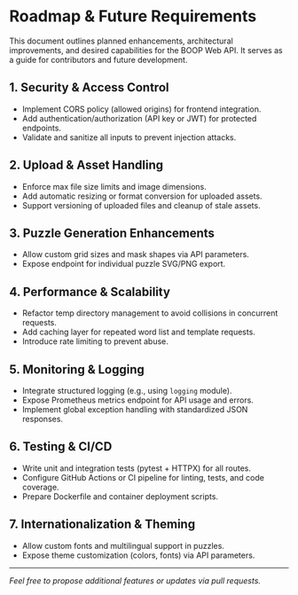 # Roadmap & Future Requirements

This document outlines planned enhancements, architectural improvements, and desired capabilities for the BOOP Web API. It serves as a guide for contributors and future development.

## 1. Security & Access Control
- Implement CORS policy (allowed origins) for frontend integration.
- Add authentication/authorization (API key or JWT) for protected endpoints.
- Validate and sanitize all inputs to prevent injection attacks.

## 2. Upload & Asset Handling
- Enforce max file size limits and image dimensions.
- Add automatic resizing or format conversion for uploaded assets.
- Support versioning of uploaded files and cleanup of stale assets.

## 3. Puzzle Generation Enhancements
- Allow custom grid sizes and mask shapes via API parameters.
- Expose endpoint for individual puzzle SVG/PNG export.

## 4. Performance & Scalability
- Refactor temp directory management to avoid collisions in concurrent requests.
- Add caching layer for repeated word list and template requests.
- Introduce rate limiting to prevent abuse.

## 5. Monitoring & Logging
- Integrate structured logging (e.g., using `logging` module).
- Expose Prometheus metrics endpoint for API usage and errors.
- Implement global exception handling with standardized JSON responses.

## 6. Testing & CI/CD
- Write unit and integration tests (pytest + HTTPX) for all routes.
- Configure GitHub Actions or CI pipeline for linting, tests, and code coverage.
- Prepare Dockerfile and container deployment scripts.

## 7. Internationalization & Theming
- Allow custom fonts and multilingual support in puzzles.
- Expose theme customization (colors, fonts) via API parameters.

---
*Feel free to propose additional features or updates via pull requests.*
